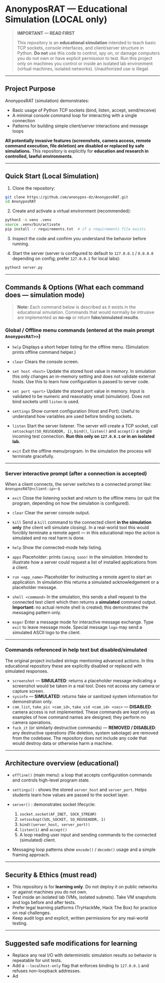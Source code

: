 # AnonyposRAT — Educational Simulation (LOCAL only)

> **IMPORTANT — READ FIRST**
>
> This repository is an **educational simulation** intended to teach basic TCP sockets, console interfaces, and client/server structure in Python. **Do not** use this code to control, spy on, or damage computers you do not own or have explicit permission to test. Run this project only on machines you control or inside an isolated lab environment (virtual machines, isolated networks). Unauthorized use is illegal.

---

## Project Purpose

AnonyposRAT (simulation) demonstrates:

* Basic usage of Python TCP sockets (bind, listen, accept, send/receive)
* A minimal console command loop for interacting with a single connection
* Patterns for building simple client/server interactions and message loops

**All potentially invasive features (screenshots, camera access, remote command execution, file deletion) are disabled or replaced by safe simulations.** This repository is explicitly for **education and research in controlled, lawful environments**.

---

## Quick Start (Local Simulation)

1. Clone the repository:

```bash
git clone https://github.com/anonypos-dz/AnonyposRAT.git
cd AnonyposRAT
```

2. Create and activate a virtual environment (recommended):

```bash
python3 -m venv .venv
source .venv/bin/activate
pip install -r requirements.txt  # if a requirements file exists
```

3. Inspect the code and confirm you understand the behavior before running.

4. Start the server (server is configured to default to `127.0.0.1` / `0.0.0.0` depending on config; prefer `127.0.0.1` for local labs):

```bash
python3 server.py
```

---

## Commands & Options (What each command does — **simulation mode**)

> **Note:** Each command below is described as it exists in the educational simulation. Commands that would normally be intrusive are implemented as **no-op** or return **fake/simulated results**.

### Global / Offline menu commands (entered at the main prompt `AnonyposRAT>>`)

* `help`
  Displays a short helper listing for the offline menu. (Simulation: prints offline command helper.)

* `clear`
  Clears the console screen.

* `set host <host>`
  Update the stored host value in memory. In simulation this only changes an in-memory setting and does not validate external hosts. Use this to learn how configuration is passed to server code.

* `set port <port>`
  Update the stored port value in memory. Input is validated to be numeric and reasonably small (simulation). Does not bind sockets until `listen` is used.

* `settings`
  Show current configuration (Host and Port). Useful to understand how variables are used before binding sockets.

* `listen`
  Start the server listener. The server will create a TCP socket, call `setsockopt(SO_REUSEADDR, 1)`, `bind()`, `listen()` and `accept()` a single incoming test connection. **Run this only on `127.0.0.1` or in an isolated lab.**

* `exit`
  Exit the offline menu/program. In the simulation the process will terminate gracefully.

---

### Server interactive prompt (after a connection is accepted)

When a client connects, the server switches to a connected prompt like: `AnonyposRAT@<client-ip>~$`

* `exit`
  Close the listening socket and return to the offline menu (or quit the program, depending on how the simulation is configured).

* `clear`
  Clear the server console output.

* `kill`
  Send a `kill` command to the connected client **in the simulation only** (the client will simulate closing). In a real-world tool this would forcibly terminate a remote agent — in this educational repo the action is simulated and no real harm is done.

* `help`
  Show the connected-mode help listing.

* `apps`
  Placeholder: prints `Coming soon!` in the simulation. Intended to illustrate how a server could request a list of installed applications from a client.

* `run <app_name>`
  Placeholder for instructing a remote agent to start an application. In simulation this returns a simulated acknowledgement or a placeholder message.

* `shell <command>`
  In the simulation, this sends a shell request to the connected test client which then returns a **simulated** command output. **Important:** no actual remote shell is created; this demonstrates the messaging pattern only.

* `msger`
  Enter a message mode for interactive message exchange. Type `exit` to leave message mode. Special message `logo` may send a simulated ASCII logo to the client.

---

### Commands referenced in help text but disabled/simulated

The original project included strings mentioning advanced actions. In this educational repository these are explicitly disabled or replaced with simulated responses.

* `screenshot` — **SIMULATED**: returns a placeholder message indicating a screenshot would be taken in a real tool. Does not access any camera or capture screen.
* `sysinfo` — **SIMULATED**: returns fake or sanitized system information for demonstration only.
* `cam_list`, `take_pic <cam_id>`, `take_vid <cam_id> <sec>` — **DISABLED**: camera access is not implemented. These commands are kept only as examples of how command names are designed; they perform no camera operations.
* `fuck_it` (or similarly destructive commands) — **REMOVED / DISABLED**: any destructive operations (file deletion, system sabotage) are removed from the codebase. The repository does not include any code that would destroy data or otherwise harm a machine.

---

## Architecture overview (educational)

* `offline()` (main menu): a loop that accepts configuration commands and controls high-level program state.
* `settings()` : shows the stored `server_host` and `server_port`. Helps students learn how values are passed to the socket layer.
* `server()` : demonstrates socket lifecycle:

  1. `socket.socket(AF_INET, SOCK_STREAM)`
  2. `setsockopt(SOL_SOCKET, SO_REUSEADDR, 1)`
  3. `bind((server_host, server_port))`
  4. `listen(1)` and `accept()`
  5. A loop reading user input and sending commands to the connected (simulated) client.
* Messaging loop patterns show `encode()` / `decode()` usage and a simple framing approach.

---

## Security & Ethics (must read)

* This repository is for **learning only**. Do not deploy it on public networks or against machines you do not own.
* Test inside an isolated lab (VMs, isolated subnets). Take VM snapshots and logs before and after tests.
* Prefer legal learning platforms (TryHackMe, Hack The Box) for practice on real challenges.
* Keep audit logs and explicit, written permissions for any real-world testing.

---

## Suggested safe modifications for learning

* Replace any real I/O with deterministic simulation results so behavior is repeatable for unit tests.
* Add a `--localhost-only` flag that enforces binding to `127.0.0.1` and refuses non-loopback addresses.
* Ad

